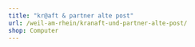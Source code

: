 ```yaml
---
title: "kr@aft & partner alte post"
url: /weil-am-rhein/kranaft-und-partner-alte-post/
shop: Computer
---
```

